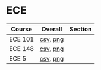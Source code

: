 # ECE

| Course | Overall | Section |
| ------ | ------- | ------- |
| ECE 101 | [csv](https://github.com/UCSD-Historical-Enrollment-Data/2024Summer2/blob/main/overall/ECE%20101.csv), [png](https://raw.githubusercontent.com/UCSD-Historical-Enrollment-Data/2024Summer2/main/plot_overall/ECE%20101.png) |  |
| ECE 148 | [csv](https://github.com/UCSD-Historical-Enrollment-Data/2024Summer2/blob/main/overall/ECE%20148.csv), [png](https://raw.githubusercontent.com/UCSD-Historical-Enrollment-Data/2024Summer2/main/plot_overall/ECE%20148.png) |  |
| ECE 5 | [csv](https://github.com/UCSD-Historical-Enrollment-Data/2024Summer2/blob/main/overall/ECE%205.csv), [png](https://raw.githubusercontent.com/UCSD-Historical-Enrollment-Data/2024Summer2/main/plot_overall/ECE%205.png) |  |
